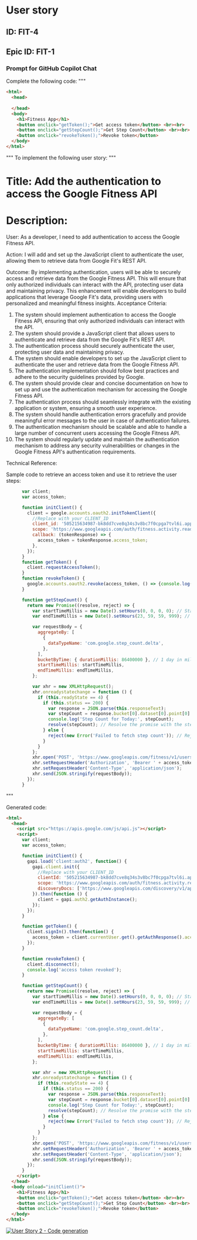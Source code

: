 # User story
## ID: FIT-4
## Epic ID: FIT-1

### Prompt for GitHub Copilot Chat

Complete the following code:
"""
```html
<html>
  <head>
    
  </head>
  <body>
    <h1>Fitness App</h1>
    <button onclick="getToken();">Get access token</button> <br><br>
    <button onclick="getStepCount();">Get Step Count</button> <br><br>
    <button onclick="revokeToken();">Revoke token</button>
  </body>
</html>
```
"""
To implement the following user story:
"""
# Title: Add the authentication to access the Google Fitness API
# Description:
User:
As a developer, I need to add authentication to access the Google Fitness API.

Action:
I will add and set up the JavaScript client to authenticate the user, allowing them to retrieve data from Google Fit's REST API.

Outcome:
By implementing authentication, users will be able to securely access and retrieve data from the Google Fitness API. This will ensure that only authorized individuals can interact with the API, protecting user data and maintaining privacy. This enhancement will enable developers to build applications that leverage Google Fit's data, providing users with personalized and meaningful fitness insights.
Acceptance Criteria:
1. The system should implement authentication to access the Google Fitness API, ensuring that only authorized individuals can interact with the API.
2. The system should provide a JavaScript client that allows users to authenticate and retrieve data from the Google Fit's REST API.
3. The authentication process should securely authenticate the user, protecting user data and maintaining privacy.
4. The system should enable developers to set up the JavaScript client to authenticate the user and retrieve data from the Google Fitness API.
5. The authentication implementation should follow best practices and adhere to the security guidelines provided by Google.
6. The system should provide clear and concise documentation on how to set up and use the authentication mechanism for accessing the Google Fitness API.
7. The authentication process should seamlessly integrate with the existing application or system, ensuring a smooth user experience.
8. The system should handle authentication errors gracefully and provide meaningful error messages to the user in case of authentication failures.
9. The authentication mechanism should be scalable and able to handle a large number of concurrent users accessing the Google Fitness API.
10. The system should regularly update and maintain the authentication mechanism to address any security vulnerabilities or changes in the Google Fitness API's authentication requirements.

Technical Reference:

Sample code to retrieve an access token and use it to retrieve the user steps:

```javascript
      var client;
      var access_token;

      function initClient() {
        client = google.accounts.oauth2.initTokenClient({
          //Replace with your CLIENT_ID
          client_id: '505215634987-bk8dd7cve8q34s3v8bc7f0cpga7tvl6i.apps.googleusercontent.com',
          scope: 'https://www.googleapis.com/auth/fitness.activity.read',
          callback: (tokenResponse) => {
            access_token = tokenResponse.access_token;
          },
        });
      }
      function getToken() {
        client.requestAccessToken();
      }
      function revokeToken() {
        google.accounts.oauth2.revoke(access_token, () => {console.log('access token revoked')});
      }

      function getStepCount() {
        return new Promise((resolve, reject) => {
          var startTimeMillis = new Date().setHours(0, 0, 0, 0); // Start time for today
          var endTimeMillis = new Date().setHours(23, 59, 59, 999); // End time for today

          var requestBody = {
            aggregateBy: [
              {
                dataTypeName: 'com.google.step_count.delta',
              },
            ],
            bucketByTime: { durationMillis: 86400000 }, // 1 day in milliseconds
            startTimeMillis: startTimeMillis,
            endTimeMillis: endTimeMillis,
          };

          var xhr = new XMLHttpRequest();
          xhr.onreadystatechange = function () {
            if (this.readyState == 4) {
              if (this.status == 200) {
                var response = JSON.parse(this.responseText);
                var stepCount = response.bucket[0].dataset[0].point[0].value[0].intVal;
                console.log('Step Count for Today:', stepCount);
                resolve(stepCount); // Resolve the promise with the step count
              } else {
                reject(new Error('Failed to fetch step count')); // Reject the promise on error
              }
            }
          };
          xhr.open('POST', 'https://www.googleapis.com/fitness/v1/users/me/dataset:aggregate');
          xhr.setRequestHeader('Authorization', 'Bearer ' + access_token);
          xhr.setRequestHeader('Content-Type', 'application/json');
          xhr.send(JSON.stringify(requestBody));
        });
      }
```
"""

Generated code:

```html
<html>
  <head>
    <script src="https://apis.google.com/js/api.js"></script>
    <script>
      var client;
      var access_token;

      function initClient() {
        gapi.load('client:auth2', function() {
          gapi.client.init({
            //Replace with your CLIENT_ID
            clientId: '505215634987-bk8dd7cve8q34s3v8bc7f0cpga7tvl6i.apps.googleusercontent.com',
            scope: 'https://www.googleapis.com/auth/fitness.activity.read',
            discoveryDocs: ['https://www.googleapis.com/discovery/v1/apis/fitness/v1/rest']
          }).then(function () {
            client = gapi.auth2.getAuthInstance();
          });
        });
      }

      function getToken() {
        client.signIn().then(function() {
          access_token = client.currentUser.get().getAuthResponse().access_token;
        });
      }

      function revokeToken() {
        client.disconnect();
        console.log('access token revoked');
      }

      function getStepCount() {
        return new Promise((resolve, reject) => {
          var startTimeMillis = new Date().setHours(0, 0, 0, 0); // Start time for today
          var endTimeMillis = new Date().setHours(23, 59, 59, 999); // End time for today

          var requestBody = {
            aggregateBy: [
              {
                dataTypeName: 'com.google.step_count.delta',
              },
            ],
            bucketByTime: { durationMillis: 86400000 }, // 1 day in milliseconds
            startTimeMillis: startTimeMillis,
            endTimeMillis: endTimeMillis,
          };

          var xhr = new XMLHttpRequest();
          xhr.onreadystatechange = function () {
            if (this.readyState == 4) {
              if (this.status == 200) {
                var response = JSON.parse(this.responseText);
                var stepCount = response.bucket[0].dataset[0].point[0].value[0].intVal;
                console.log('Step Count for Today:', stepCount);
                resolve(stepCount); // Resolve the promise with the step count
              } else {
                reject(new Error('Failed to fetch step count')); // Reject the promise on error
              }
            }
          };
          xhr.open('POST', 'https://www.googleapis.com/fitness/v1/users/me/dataset:aggregate');
          xhr.setRequestHeader('Authorization', 'Bearer ' + access_token);
          xhr.setRequestHeader('Content-Type', 'application/json');
          xhr.send(JSON.stringify(requestBody));
        });
      }
    </script>
  </head>
  <body onload="initClient()">
    <h1>Fitness App</h1>
    <button onclick="getToken();">Get access token</button> <br><br>
    <button onclick="getStepCount();">Get Step Count</button> <br><br>
    <button onclick="revokeToken();">Revoke token</button>
  </body>
</html>
```

[![User Story 2 - Code generation](http://img.youtube.com/vi/u0iMCn92AqY/0.jpg)](https://www.youtube.com/watch?v=u0iMCn92AqY "User Story 2 - Code generation")